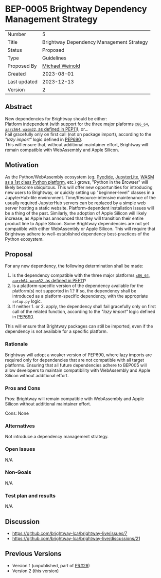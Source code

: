# BEP-0005 Brightway Dependency Management Strategy

| | |
| - | - |
| Number | 5 |
| Title | Brightway Dependency Management Strategy |
| Status | Proposed |
| Type | Guidelines |
| Proposed By | [Michael Weinold](mailto:dev@weinold.ch) |
| Created | 2023-08-01 |
| Last updated | 2023-12-13 |
| Version | 2 |

## Abstract

New dependencies for Brightway should be either: \
Platform independent (with support for the three major plaforms [`x86_64`, `aarch64`, `wasm32`, as defined in  PEP11](https://peps.python.org/pep-0011/)), or... \
Fail gracefully only on first call (not on package import), according to the _"lazy import"_ logic defined in [PEP690](https://peps.python.org/pep-0690/). \
This will ensure that, without additional maintainer effort, Brightway will remain compatible with WebAssembly and Apple Silicon.

## Motivation

As the Python/WebAssembly ecosystem (eg. [Pyodide](https://pyodide.org/en/stable/), [JupyterLite](https://jupyterlite.readthedocs.io/en/stable/), [WASM as a 1st class Python platform](https://discuss.python.org/t/make-wasm-a-1st-class-platform-in-the-python-ecosystem/21798), etc.) grows, "Python in the Browser" will likely become ubiquitous. This will offer new opportunities for introducing new users to Brightway, or quickly setting up "beginner-level" classes in a JupyterHub-lite environment. Time/Resource-intensive maintenance of the usually required JupyterHub servers can be replaced by a simple web server hosting a static website. Platform-dependent installation issues will be a thing of the past. Similarly, the adoption of Apple Silicon will likely increase, as Apple has announced that they will transition their entire product line to Apple Silicon. Some Brightway dependencies are not yet compatible with either WebAssembly or Apple Silicon. This will require that Brightway adhere to well-established dependency best-practices of the Python ecosystem. 

## Proposal

For any new dependency, the following determination shall be made:

1. Is the dependency compatible with the three major platforms [`x86_64`, `aarch64`, `wasm32`, as defined in  PEP11](https://peps.python.org/pep-0011/)?
2. Is a platform-specific version of the dependency available for the platform(s) not supported in 1.? If so, the dependency shall be introduced as a platform-specific dependency, with the appropriate `setup.py` logic.
2. If neither 1. or 2. apply, the dependency shall fail gracefully only on first call of the related function, according to the _"lazy import"_ logic defined in [PEP690](https://peps.python.org/pep-0690/).

This will ensure that Brightway packages can still be imported, even if the dependency is not available for a specific platform.

### Rationale

Brightway will adopt a weaker version of PEP690, where lazy imports are required only for dependencies that are not compatible with all target platforms. Ensuring that all future dependencies adhere to BEP005 will allow developers to maintain compatibility with WebAssembly and Apple Silicon without additional effort.

### Pros and Cons

Pros: Brightway will remain compatible with WebAssembly and Apple Silicon without additional maintainer effort.

Cons: None

### Alternatives

Not introduce a dependency management strategy.

### Open Issues

N/A

### Non-Goals

N/A

### Test plan and results

N/A

## Discussion

- https://github.com/brightway-lca/brightway-live/issues/7
- https://github.com/brightway-lca/brightway-live/discussions/21

## Previous Versions

- Version 1 (unpublished, part of [PR#29](https://github.com/brightway-lca/enhancement-proposals/pull/29))
- Version 2 (this version)